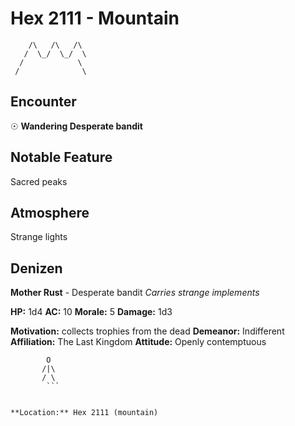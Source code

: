 # Hex 2111 - Mountain
```
    /\   /\   /\
   /  \_/  \_/  \
  /            \
 /              \
```

## Encounter

☉ **Wandering Desperate bandit**

## Notable Feature

Sacred peaks

## Atmosphere

Strange lights

## Denizen

**Mother Rust** - Desperate bandit
*Carries strange implements*

**HP:** 1d4 **AC:** 10 **Morale:** 5
**Damage:** 1d3

**Motivation:** collects trophies from the dead
**Demeanor:** Indifferent
**Affiliation:** The Last Kingdom
**Attitude:** Openly contemptuous

```
        O
       /|\
       / \
        ```


**Location:** Hex 2111 (mountain)
